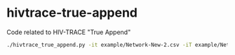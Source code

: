 # hivtrace-true-append
Code related to HIV-TRACE "True Append"

```bash
./hivtrace_true_append.py -it example/Network-New-2.csv -iT example/Network-New-1.csv -iD example/Network-New-1.tn93.csv -oD tmp.tn93.csv.gz
```
